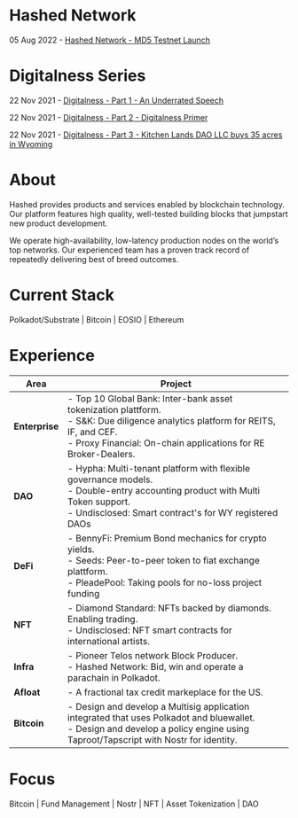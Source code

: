 # Hashed Network
05 Aug 2022 - [Hashed Network - MD5 Testnet Launch](/hashed-network)

# Digitalness Series
22 Nov 2021 - [Digitalness - Part 1 - An Underrated Speech](/digitalness-1)

22 Nov 2021 - [Digitalness - Part 2 - Digitalness Primer](digitalness-2)

22 Nov 2021 - [Digitalness - Part 3 - Kitchen Lands DAO LLC buys 35 acres in Wyoming](digitalness-3)

# About

Hashed provides products and services enabled by blockchain technology. Our platform features high quality, well-tested building blocks that jumpstart new product development.

We operate high-availability, low-latency production nodes on the world’s top networks. Our experienced team has a proven track record of repeatedly delivering best of breed outcomes.
# Current Stack

Polkadot/Substrate | Bitcoin | EOSIO | Ethereum 

# Experience

| Area | Project |
| ----------- | ----------- |
| **Enterprise**     | - Top 10 Global Bank: Inter-bank asset tokenization plattform.<br /> - S&K: Due diligence analytics platform for REITS, IF, and CEF.<br /> -  Proxy Financial: On-chain applications for RE Broker-Dealers.      |
| **DAO**   | - Hypha: Multi-tenant platform with flexible governance models.<br />  - Double-entry accounting product with Multi Token support.<br /> - Undisclosed: Smart contract's for  WY registered DAOs<br />|
| **DeFi** | - BennyFi: Premium Bond mechanics for crypto yields.<br /> - Seeds: Peer-to-peer token to fiat exchange plattform.<br /> - PleadePool: Taking pools for no-loss project funding|
| **NFT**  | - Diamond Standard: NFTs backed by diamonds. Enabling trading.<br />- Undisclosed: NFT smart contracts for international artists.<br />|
| **Infra**  | - Pioneer Telos network Block Producer.<br /> - Hashed Network: Bid, win and operate a parachain in Polkadot.<br /> |
| **Afloat**  | - A fractional tax credit markeplace for the US.<br /> |
| **Bitcoin**  | - Design and develop a Multisig application integrated that uses Polkadot and bluewallet.<br /> -  Design and develop a policy engine using Taproot/Tapscript with Nostr for identity. <br />|

# Focus

Bitcoin | Fund Management | Nostr | NFT | Asset Tokenization | DAO


